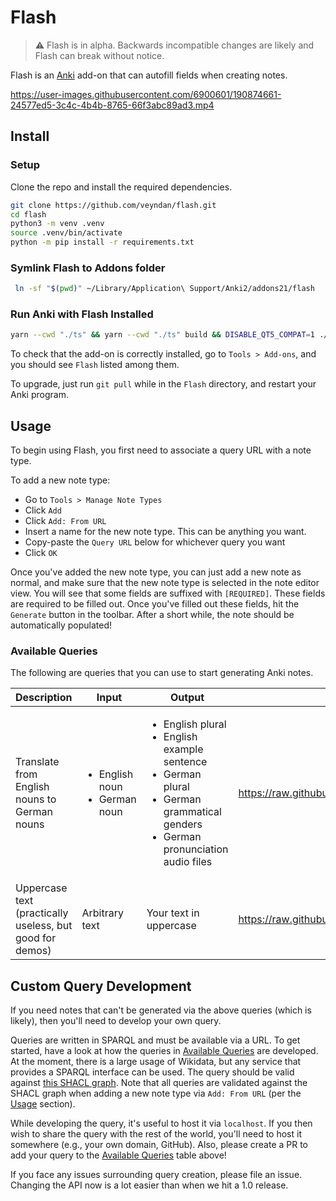 # Flash

> :warning: Flash is in alpha.
> Backwards incompatible changes are likely and Flash can break without notice.

Flash is an [Anki](https://apps.ankiweb.net/) add-on that can autofill fields when creating notes.

https://user-images.githubusercontent.com/6900601/190874661-24577ed5-3c4c-4b4b-8765-66f3abc89ad3.mp4

## Install

### Setup

Clone the repo and install the required dependencies.

```bash
git clone https://github.com/veyndan/flash.git
cd flash
python3 -m venv .venv
source .venv/bin/activate 
python -m pip install -r requirements.txt
```

### Symlink Flash to Addons folder

```bash
 ln -sf "$(pwd)" ~/Library/Application\ Support/Anki2/addons21/flash  
```

### Run Anki with Flash Installed

```bash
yarn --cwd "./ts" && yarn --cwd "./ts" build && DISABLE_QT5_COMPAT=1 ./.venv/bin/anki
```

To check that the add-on is correctly installed, go to `Tools > Add-ons`, and you should see `Flash` listed among them.

To upgrade, just run `git pull` while in the `Flash` directory, and restart your Anki program.

## Usage

To begin using Flash, you first need to associate a query URL with a note type.

To add a new note type:

- Go to `Tools > Manage Note Types`
- Click `Add`
- Click `Add: From URL`
- Insert a name for the new note type. This can be anything you want.
- Copy-paste the `Query URL` below for whichever query you want
- Click `OK`

Once you've added the new note type, you can just add a new note as normal, and make sure that the new note type is selected in the note editor view.
You will see that some fields are suffixed with `[REQUIRED]`.
These fields are required to be filled out.
Once you've filled out these fields, hit the `Generate` button in the toolbar.
After a short while, the note should be automatically populated!

### Available Queries

The following are queries that you can use to start generating Anki notes.

| Description                                              | Input                                              | Output                                                                                                                                                              | Query URL                                                           |
|----------------------------------------------------------|----------------------------------------------------|---------------------------------------------------------------------------------------------------------------------------------------------------------------------|---------------------------------------------------------------------|
| Translate from English nouns to German nouns             | <ul><li>English noun</li><li>German noun</li></ul> | <ul><li>English plural</li><li>English example sentence</li><li>German plural</li><li>German grammatical genders</li><li>German pronunciation audio files</li></ul> | https://raw.githubusercontent.com/veyndan/flash/master/de_en.rq     |
| Uppercase text (practically useless, but good for demos) | Arbitrary text                                     | Your text in uppercase                                                                                                                                              | https://raw.githubusercontent.com/veyndan/flash/master/uppercase.rq |

## Custom Query Development

If you need notes that can't be generated via the above queries (which is likely), then you'll need to develop your own query.

Queries are written in SPARQL and must be available via a URL.
To get started, have a look at how the queries in [Available Queries](#available-queries) are developed.
At the moment, there is a large usage of Wikidata, but any service that provides a SPARQL interface can be used.
The query should be valid against [this SHACL graph](https://github.com/veyndan/flash/blob/master/shapesGraph.ttl).
Note that all queries are validated against the SHACL graph when adding a new note type via `Add: From URL` (per the [Usage](#usage) section).

While developing the query, it's useful to host it via `localhost`.
If you then wish to share the query with the rest of the world, you'll need to host it somewhere (e.g., your own domain, GitHub).
Also, please create a PR to add your query to the [Available Queries](#available-queries) table above!

If you face any issues surrounding query creation, please file an issue.
Changing the API now is a lot easier than when we hit a 1.0 release.
